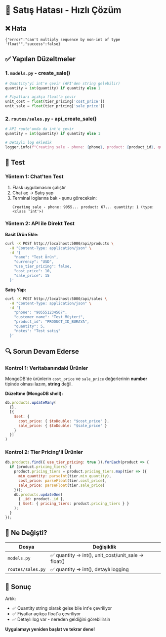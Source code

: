# 🔧 Satış Hatası - Hızlı Çözüm

## ❌ Hata
```
{"error":"can't multiply sequence by non-int of type 'float'","success":false}
```

## ✅ Yapılan Düzeltmeler

### 1. `models.py` - create_sale()
```python
# Quantity'yi int'e çevir (API'den string gelebilir)
quantity = int(quantity) if quantity else 1

# Fiyatları açıkça float'a çevir
unit_cost = float(tier_pricing['cost_price'])
unit_sale = float(tier_pricing['sale_price'])
```

### 2. `routes/sales.py` - api_create_sale()
```python
# API route'unda da int'e çevir
quantity = int(quantity) if quantity else 1

# Detaylı log ekledik
logger.info(f"Creating sale - phone: {phone}, product: {product_id}, quantity: {quantity} (type: {type(quantity)})")
```

## 🧪 Test

### Yöntem 1: Chat'ten Test
1. Flask uygulamasını çalıştır
2. Chat aç → Satış yap
3. Terminal loglarına bak - şunu göreceksin:
   ```
   Creating sale - phone: 9055... product: 67... quantity: 1 (type: <class 'int'>)
   ```

### Yöntem 2: API ile Direkt Test

**Basit Ürün Ekle:**
```bash
curl -X POST http://localhost:5000/api/products \
  -H "Content-Type: application/json" \
  -d '{
    "name": "Test Ürün",
    "currency": "USD",
    "use_tier_pricing": false,
    "cost_price": 10,
    "sale_price": 15
  }'
```

**Satış Yap:**
```bash
curl -X POST http://localhost:5000/api/sales \
  -H "Content-Type: application/json" \
  -d '{
    "phone": "905551234567",
    "customer_name": "Test Müşteri",
    "product_id": "PRODUCT_ID_BURAYA",
    "quantity": 5,
    "notes": "Test satış"
  }'
```

## 🔍 Sorun Devam Ederse

### Kontrol 1: Veritabanındaki Ürünler
MongoDB'de ürünlerin `cost_price` ve `sale_price` değerlerinin **number** tipinde olması lazım, **string** değil.

**Düzeltme (MongoDB shell):**
```javascript
db.products.updateMany(
  {},
  [{
    $set: {
      cost_price: { $toDouble: "$cost_price" },
      sale_price: { $toDouble: "$sale_price" }
    }
  }]
)
```

### Kontrol 2: Tier Pricing'li Ürünler
```javascript
db.products.find({ use_tier_pricing: true }).forEach(product => {
  if (product.pricing_tiers) {
    product.pricing_tiers = product.pricing_tiers.map(tier => ({
      min_quantity: parseInt(tier.min_quantity),
      cost_price: parseFloat(tier.cost_price),
      sale_price: parseFloat(tier.sale_price)
    }));
    db.products.updateOne(
      { _id: product._id },
      { $set: { pricing_tiers: product.pricing_tiers } }
    );
  }
});
```

## 📝 Ne Değişti?

| Dosya | Değişiklik |
|-------|-----------|
| `models.py` | ✅ quantity → int(), unit_cost/unit_sale → float() |
| `routes/sales.py` | ✅ quantity → int(), detaylı logging |

## 🎯 Sonuç

Artık:
- ✅ Quantity string olarak gelse bile int'e çevriliyor
- ✅ Fiyatlar açıkça float'a çevriliyor
- ✅ Detaylı log var - nereden geldiğini görebilirsin

**Uygulamayı yeniden başlat ve tekrar dene!**
